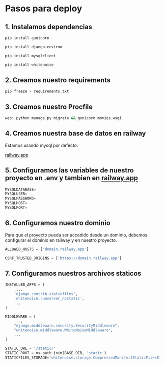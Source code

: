 # Pasos para deploy

## 1. Instalamos dependencias

```bash
pip install gunicorn

pip install django-environ

pip install mysqlclient

pip install whitenoise
```

## 2. Creamos nuestro requirements

```bash
pip freeze > requirements.txt
```

## 3. Creamos nuestro Procfile

```bash
web: python manage.py migrate && gunicorn movies.wsgi
```

## 4. Creamos nuestra base de datos en railway

Estamos usando mysql por defecto.

[railway.app](https://railway.app/)

## 5. Configuramos las variables de nuestro proyecto en .env y tambien en [railway.app](https://railway.app/)

```python
MYSQLDATABASE=
MYSQLUSER=
MYSQLPASSWORD=
MYSQLHOST=
MYSQLPORT=
```

## 6. Configuramos nuestro dominio

Para que el proyecto pueda ser accedido desde un dominio, debemos configurar el dominio en railway y en nuestro proyecto.

```py
ALLOWED_HOSTS = ['domain.railway.app']

CSRF_TRUSTED_ORIGINS = ['https://domain.railway.app']

```

## 7. Configuramos nuestros archivos staticos

```py
INSTALLED_APPS = [
    ...,
    'django.contrib.staticfiles',
    'whitenoise.runserver_nostatic',    
    ...
]

MIDDLEWARE = [
    ...,
    "django.middleware.security.SecurityMiddleware",
    "whitenoise.middleware.WhiteNoiseMiddleware",
    ...
]

STATIC_URL = '/static/'
STATIC_ROOT = os.path.join(BASE_DIR, 'static')
STATICFILES_STORAGE="whitenoise.storage.CompressedManifestStaticFilesStorage"
```